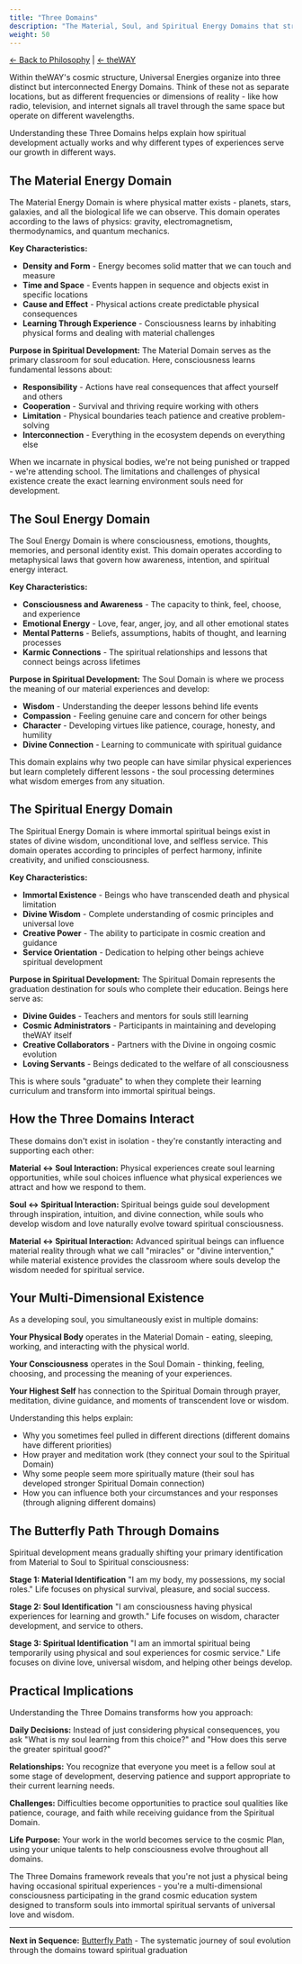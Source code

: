 ```yaml
---
title: "Three Domains"
description: "The Material, Soul, and Spiritual Energy Domains that structure theWAY"
weight: 50
---
```


[← Back to Philosophy](/philosophy/) | [← theWAY](/philosophy/the-way/)

Within theWAY's cosmic structure, Universal Energies organize into three distinct but interconnected Energy Domains. Think of these not as separate locations, but as different frequencies or dimensions of reality - like how radio, television, and internet signals all travel through the same space but operate on different wavelengths.

Understanding these Three Domains helps explain how spiritual development actually works and why different types of experiences serve our growth in different ways.

## The Material Energy Domain

The Material Energy Domain is where physical matter exists - planets, stars, galaxies, and all the biological life we can observe. This domain operates according to the laws of physics: gravity, electromagnetism, thermodynamics, and quantum mechanics.

**Key Characteristics:**
- **Density and Form** - Energy becomes solid matter that we can touch and measure
- **Time and Space** - Events happen in sequence and objects exist in specific locations  
- **Cause and Effect** - Physical actions create predictable physical consequences
- **Learning Through Experience** - Consciousness learns by inhabiting physical forms and dealing with material challenges

**Purpose in Spiritual Development:**
The Material Domain serves as the primary classroom for soul education. Here, consciousness learns fundamental lessons about:
- **Responsibility** - Actions have real consequences that affect yourself and others
- **Cooperation** - Survival and thriving require working with others
- **Limitation** - Physical boundaries teach patience and creative problem-solving
- **Interconnection** - Everything in the ecosystem depends on everything else

When we incarnate in physical bodies, we're not being punished or trapped - we're attending school. The limitations and challenges of physical existence create the exact learning environment souls need for development.

## The Soul Energy Domain

The Soul Energy Domain is where consciousness, emotions, thoughts, memories, and personal identity exist. This domain operates according to metaphysical laws that govern how awareness, intention, and spiritual energy interact.

**Key Characteristics:**
- **Consciousness and Awareness** - The capacity to think, feel, choose, and experience
- **Emotional Energy** - Love, fear, anger, joy, and all other emotional states
- **Mental Patterns** - Beliefs, assumptions, habits of thought, and learning processes
- **Karmic Connections** - The spiritual relationships and lessons that connect beings across lifetimes

**Purpose in Spiritual Development:**
The Soul Domain is where we process the meaning of our material experiences and develop:
- **Wisdom** - Understanding the deeper lessons behind life events
- **Compassion** - Feeling genuine care and concern for other beings
- **Character** - Developing virtues like patience, courage, honesty, and humility
- **Divine Connection** - Learning to communicate with spiritual guidance

This domain explains why two people can have similar physical experiences but learn completely different lessons - the soul processing determines what wisdom emerges from any situation.

## The Spiritual Energy Domain

The Spiritual Energy Domain is where immortal spiritual beings exist in states of divine wisdom, unconditional love, and selfless service. This domain operates according to principles of perfect harmony, infinite creativity, and unified consciousness.

**Key Characteristics:**
- **Immortal Existence** - Beings who have transcended death and physical limitation
- **Divine Wisdom** - Complete understanding of cosmic principles and universal love
- **Creative Power** - The ability to participate in cosmic creation and guidance
- **Service Orientation** - Dedication to helping other beings achieve spiritual development

**Purpose in Spiritual Development:**
The Spiritual Domain represents the graduation destination for souls who complete their education. Beings here serve as:
- **Divine Guides** - Teachers and mentors for souls still learning
- **Cosmic Administrators** - Participants in maintaining and developing theWAY itself
- **Creative Collaborators** - Partners with the Divine in ongoing cosmic evolution
- **Loving Servants** - Beings dedicated to the welfare of all consciousness

This is where souls "graduate" to when they complete their learning curriculum and transform into immortal spiritual beings.

## How the Three Domains Interact

These domains don't exist in isolation - they're constantly interacting and supporting each other:

**Material ↔ Soul Interaction:**
Physical experiences create soul learning opportunities, while soul choices influence what physical experiences we attract and how we respond to them.

**Soul ↔ Spiritual Interaction:**
Spiritual beings guide soul development through inspiration, intuition, and divine connection, while souls who develop wisdom and love naturally evolve toward spiritual consciousness.

**Material ↔ Spiritual Interaction:**
Advanced spiritual beings can influence material reality through what we call "miracles" or "divine intervention," while material existence provides the classroom where souls develop the wisdom needed for spiritual service.

## Your Multi-Dimensional Existence

As a developing soul, you simultaneously exist in multiple domains:

**Your Physical Body** operates in the Material Domain - eating, sleeping, working, and interacting with the physical world.

**Your Consciousness** operates in the Soul Domain - thinking, feeling, choosing, and processing the meaning of your experiences.

**Your Highest Self** has connection to the Spiritual Domain through prayer, meditation, divine guidance, and moments of transcendent love or wisdom.

Understanding this helps explain:
- Why you sometimes feel pulled in different directions (different domains have different priorities)
- How prayer and meditation work (they connect your soul to the Spiritual Domain)
- Why some people seem more spiritually mature (their soul has developed stronger Spiritual Domain connection)
- How you can influence both your circumstances and your responses (through aligning different domains)

## The Butterfly Path Through Domains

Spiritual development means gradually shifting your primary identification from Material to Soul to Spiritual consciousness:

**Stage 1: Material Identification**
"I am my body, my possessions, my social roles." Life focuses on physical survival, pleasure, and social success.

**Stage 2: Soul Identification** 
"I am consciousness having physical experiences for learning and growth." Life focuses on wisdom, character development, and service to others.

**Stage 3: Spiritual Identification**
"I am an immortal spiritual being temporarily using physical and soul experiences for cosmic service." Life focuses on divine love, universal wisdom, and helping other beings develop.

## Practical Implications

Understanding the Three Domains transforms how you approach:

**Daily Decisions:** Instead of just considering physical consequences, you ask "What is my soul learning from this choice?" and "How does this serve the greater spiritual good?"

**Relationships:** You recognize that everyone you meet is a fellow soul at some stage of development, deserving patience and support appropriate to their current learning needs.

**Challenges:** Difficulties become opportunities to practice soul qualities like patience, courage, and faith while receiving guidance from the Spiritual Domain.

**Life Purpose:** Your work in the world becomes service to the cosmic Plan, using your unique talents to help consciousness evolve throughout all domains.

The Three Domains framework reveals that you're not just a physical being having occasional spiritual experiences - you're a multi-dimensional consciousness participating in the grand cosmic education system designed to transform souls into immortal spiritual servants of universal love and wisdom.

---

**Next in Sequence:** [Butterfly Path](/philosophy/butterfly-path/) - The systematic journey of soul evolution through the domains toward spiritual graduation